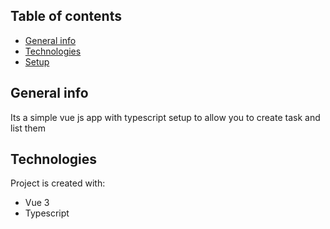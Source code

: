 
## Table of contents
* [General info](#general-info)
* [Technologies](#technologies)
* [Setup](#setup)
## General info
Its a simple vue js app with typescript setup to allow you to create task and list them
## Technologies
Project is created with:
* Vue 3
* Typescript

